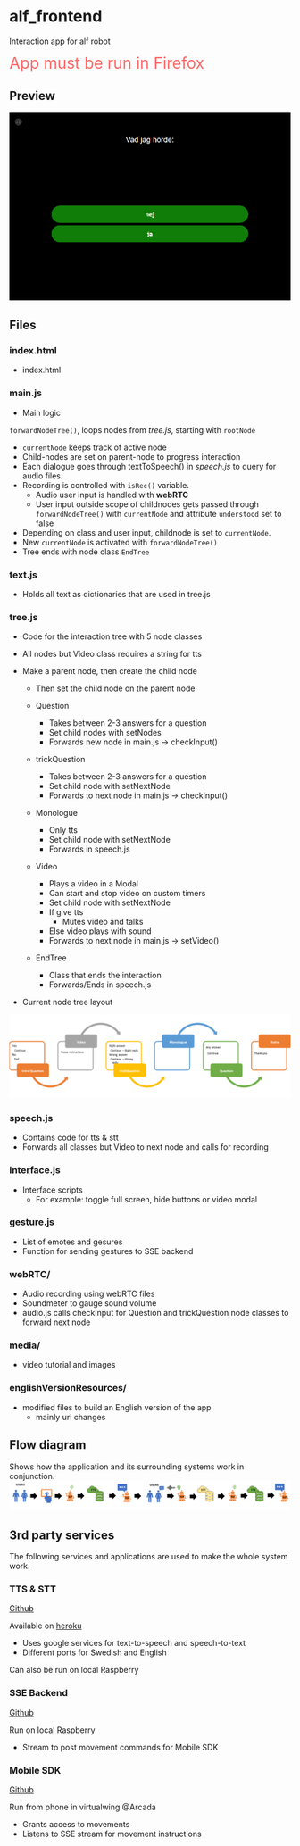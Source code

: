 # alf_frontend
Interaction app for alf robot

<span style="font-size:2em; color:#FF6666"> App must be run in Firefox </span>
## Preview

![preview_gif](./media/readme/preview.gif)


## Files

### index.html
- index.html

### main.js
- Main logic

`forwardNodeTree()`, loops nodes from *tree.js*, starting with `rootNode`

-   `currentNode` keeps track of active node
-   Child-nodes are set on parent-node to progress interaction
-   Each dialogue goes through textToSpeech() in *speech.js* to query for audio files.
-   Recording is controlled with `isRec()` variable.
    - Audio user input is handled with **webRTC**
    - User input outside scope of childnodes gets passed through `forwardNodeTree()` with `currentNode` and attribute `understood` set to false
-   Depending on class and user input, childnode is set to `currentNode`.
-   New `currentNode` is activated with `forwardNodeTree()`
-   Tree ends with node class `EndTree`


### text.js
- Holds all text as dictionaries that are used in tree.js
### tree.js
- Code for the interaction tree with 5 node classes
- All nodes but Video class requires a string for tts
- Make a parent node, then create the child node
  - Then set the child node on the parent node

  - Question
    - Takes between 2-3 answers for a question
    - Set child nodes with setNodes
    - Forwards new node in main.js -> checkInput()
  - trickQuestion
    - Takes between 2-3 answers for a question
    - Set child node with setNextNode
    - Forwards to next node in main.js -> checkInput()
  - Monologue
    - Only tts
    - Set child node with setNextNode
    - Forwards in speech.js
  - Video
    - Plays a video in a Modal
    - Can start and stop video on custom timers
    - Set child node with setNextNode
    - If give tts
      - Mutes video and talks
    - Else video plays with sound
    - Forwards to next node in main.js -> setVideo()

  - EndTree
    - Class that ends the interaction
    - Forwards/Ends in speech.js

- Current node tree layout

![tree](./media/readme/tree-flow.png)
### speech.js
- Contains code for tts & stt
- Forwards all classes but Video to next node and calls for recording
### interface.js
- Interface scripts
  - For example: toggle full screen, hide buttons or video modal
### gesture.js
- List of emotes and gesures
- Function for sending gestures to SSE backend
### webRTC/
- Audio recording using webRTC files
- Soundmeter to gauge sound volume
- audio.js calls checkInput for Question and trickQuestion node classes to forward next node

### media/
- video tutorial and images

### englishVersionResources/
- modified files to build an English version of the app
  - mainly url changes

## Flow diagram
Shows how the application and its surrounding systems work in conjunction.
![flow](./media/readme/alf-flow-long.png)

## 3rd party services
The following services and applications are used to make the whole system work.

### TTS & STT
[Github](https://github.com/socbots/ALFTTSNuggPy)

Available on [heroku](https://alf-tts-api.herokuapp.com/)

- Uses google services for text-to-speech and speech-to-text
- Different ports for Swedish and English

Can also be run on local Raspberry

### SSE Backend
[Github](https://github.com/socbots/sse_backend)

Run on local Raspberry

- Stream to post movement commands for Mobile SDK

### Mobile SDK
[Github](https://github.com/socbots/MobileSDK)

Run from phone in virtualwing @Arcada

- Grants access to movements
- Listens to SSE stream for movement instructions
